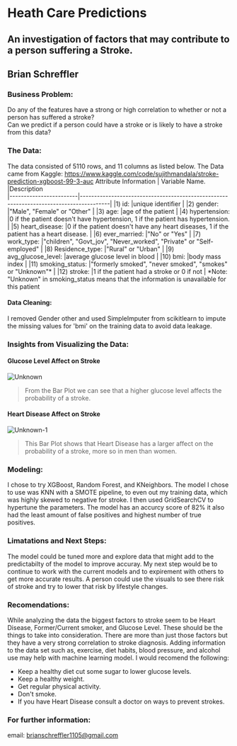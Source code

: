 








# Heath Care Predictions

## An investigation of factors that may contribute to a person suffering a Stroke.

## Brian Schreffler

### Business Problem: 
Do any of the features have a strong or high correlation to whether or not a person has suffered a stroke?  
Can we predict if a person could have a stroke or is likely to have a stroke from this data?

### The Data:
The data consisted of 5110 rows, and 11 columns as listed below. The Data came from Kaggle: https://www.kaggle.com/code/sujithmandala/stroke-prediction-xgboost-99-3-auc
Attribute Information
| Variable Name.        |Description                                                                                                               
|------------------------|----------------------------------------------------------------------------------------|
|1) id:                 |unique identifier                                                                       |
|2) gender:             |"Male", "Female" or "Other"                                                             |
|3) age:                |age of the patient                                                                      |
|4) hypertension:       |0 if the patient doesn't have hypertension, 1 if the patient has hypertension.          |
|5) heart_disease:      |0 if the patient doesn't have any heart diseases, 1 if the patient has a heart disease. |
|6) ever_married:       |"No" or "Yes"                                                                           |
|7) work_type:          |"children", "Govt_jov", "Never_worked", "Private" or "Self-employed"                    |
|8) Residence_type:     |"Rural" or "Urban"                                                                      |
|9) avg_glucose_level:  |average glucose level in blood                                                          |
|10) bmi:               |body mass index                                                                         |
|11) smoking_status:    |"formerly smoked", "never smoked", "smokes" or "Unknown"*                               |
|12) stroke:            |1 if the patient had a stroke or 0 if not                                               |
*Note: "Unknown" in smoking_status means that the information is unavailable for this patient                    

#### Data Cleaning:
I removed Gender other and used SimpleImputer from scikitlearn to impute the missing values for 'bmi' on the training data to avoid data leakage.

### Insights from Visualizing the Data:
#### Glucose Level Affect on Stroke

![Unknown](https://user-images.githubusercontent.com/116525770/222199330-e106179f-f5da-42cd-9579-2abeeb7d9aab.png)

>From the Bar Plot we can see that a higher glucose level affects the probability of a stroke.
#### Heart Disease Affect on Stroke

![Unknown-1](https://user-images.githubusercontent.com/116525770/222200269-13c180fe-d6f1-45fd-b70f-a933c0c9bf9f.png)

> This Bar Plot shows that Heart Disease has a larger affect on the probability of a stroke, more so in men than women.

### Modeling:
I chose to try XGBoost, Random Forest, and KNeighbors. The model I chose to use was KNN with a SMOTE pipeline, to even out my training data, which was highly skewed to negative for stroke.  I then used GridSearchCV to hypertune the parameters. The model has an accurcy score of 82% it also had the least amount of false positives and highest number of true positives.

### Limatations and Next Steps:
The model could be tuned more and explore data that might add to the predictabilty of the model to improve accuray. My next step would be to continue to work with the current models and to expirement with others to get more accurate results.
A person could use the visuals to see there risk of stroke and try to lower that risk by lifestyle changes.

### Recomendations:
While analyzing the data the biggest factors to stroke seem to be Heart Disease, Former/Current smoker, and Glucose Level. These should be the things to take into consideration. There are more than just those factors but they have a very strong correlation to stroke diagnosis. Adding information to the data set such as, exercise, diet habits, blood pressure, and alcohol use may help with machine learning model. I would recomend the following:
  - Keep a healthy diet cut some sugar to lower glucose levels.
  - Keep a healthy weight. 
  - Get regular physical activity. 
  - Don't smoke. 
  - If you have Heart Disease consult a doctor on ways to prevent strokes.

### For further information:

email: brianschreffler1105@gmail.com




